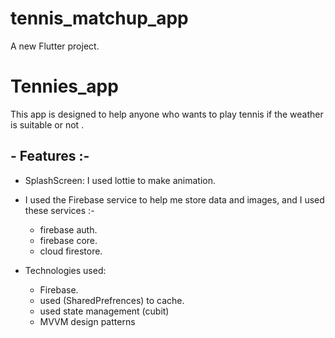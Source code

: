 # tennis_matchup_app
 A new Flutter project.
 # Tennies_app
This app is designed to help anyone who wants to play tennis if the weather is suitable or not .
## - Features :-
 -  SplashScreen: I used lottie to make animation.
 - I used the Firebase service to help me store data and images, and I used these services :-
    - firebase auth.
    - firebase core.
    -  cloud firestore.
    
 - Technologies used:
    - Firebase.
    - used (SharedPrefrences) to cache.
    - used state management (cubit)
    - MVVM design patterns


   

